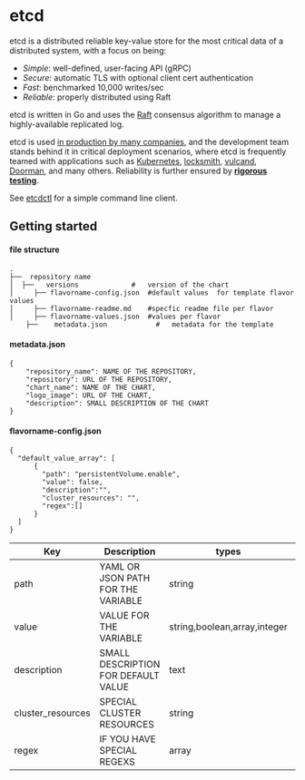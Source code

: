 # etcd 

etcd is a distributed reliable key-value store for the most critical data of a distributed system, with a focus on being:

* *Simple*: well-defined, user-facing API (gRPC)
* *Secure*: automatic TLS with optional client cert authentication
* *Fast*: benchmarked 10,000 writes/sec
* *Reliable*: properly distributed using Raft

etcd is written in Go and uses the [Raft][raft] consensus algorithm to manage a highly-available replicated log.

etcd is used [in production by many companies](./ADOPTERS.md), and the development team stands behind it in critical deployment scenarios, where etcd is frequently teamed with applications such as [Kubernetes][k8s], [locksmith][locksmith], [vulcand][vulcand], [Doorman][doorman], and many others. Reliability is further ensured by [**rigorous testing**](https://github.com/etcd-io/etcd/tree/master/tests/functional).

See [etcdctl][etcdctl] for a simple command line client.

[raft]: https://raft.github.io/
[k8s]: http://kubernetes.io/
[doorman]: https://github.com/youtube/doorman
[locksmith]: https://github.com/coreos/locksmith
[vulcand]: https://github.com/vulcand/vulcand
[etcdctl]: https://github.com/etcd-io/etcd/tree/master/etcdctl

## Getting started
#### file structure
    .
    ├──  repository name            
    │  ├──   versions             #   version of the chart 
    │     ├── flavorname-config.json  #default values  for template flavor values
    │     ├── flavorname-readme.md    #specfic readme file per flavor
    │     ├── flavorname-values.json  #values per flavor
        ├──    metadata.json            #   metadata for the template 
#### metadata.json

```
{
    "repository_name": NAME OF THE REPOSITORY,
    "repository": URL OF THE REPOSITORY,
    "chart_name": NAME OF THE CHART,
    "logo_image": URL OF THE CHART,
    "description": SMALL DESCRIPTION OF THE CHART
}
```
#### flavorname-config.json

```
{
  "default_value_array": [
      {
        "path": "persistentVolume.enable",
        "value": false,
        "description":"",
        "cluster_resources": "",
        "regex":[]
      }
  ]
}
```

| Key | Description | types | required
| ------ | ------ | ------ | ------ | 
| path | YAML OR JSON PATH FOR THE VARIABLE | string | required
| value | VALUE FOR THE VARIABLE | string,boolean,array,integer | required
| description | SMALL DESCRIPTION FOR DEFAULT VALUE | text | optional
| cluster_resources |  SPECIAL CLUSTER RESOURCES | string | optional
| regex | IF YOU HAVE SPECIAL REGEXS | array | optional


